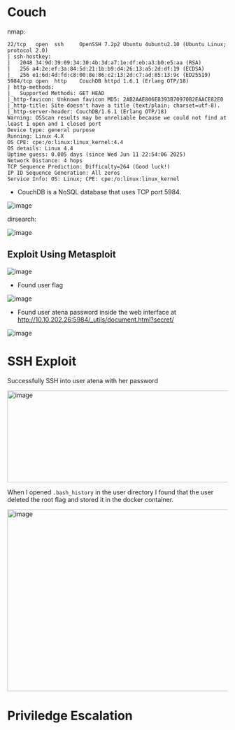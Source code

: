 
# Couch

nmap: 
```
22/tcp   open  ssh     OpenSSH 7.2p2 Ubuntu 4ubuntu2.10 (Ubuntu Linux; protocol 2.0)
| ssh-hostkey:
|   2048 34:9d:39:09:34:30:4b:3d:a7:1e:df:eb:a3:b0:e5:aa (RSA)
|   256 a4:2e:ef:3a:84:5d:21:1b:b9:d4:26:13:a5:2d:df:19 (ECDSA)
|_  256 e1:6d:4d:fd:c8:00:8e:86:c2:13:2d:c7:ad:85:13:9c (ED25519)
5984/tcp open  http    CouchDB httpd 1.6.1 (Erlang OTP/18)
| http-methods:
|_  Supported Methods: GET HEAD
|_http-favicon: Unknown favicon MD5: 2AB2AAE806E8393B70970B2EAACE82E0
|_http-title: Site doesn't have a title (text/plain; charset=utf-8).
|_http-server-header: CouchDB/1.6.1 (Erlang OTP/18)
Warning: OSScan results may be unreliable because we could not find at least 1 open and 1 closed port
Device type: general purpose
Running: Linux 4.X
OS CPE: cpe:/o:linux:linux_kernel:4.4
OS details: Linux 4.4
Uptime guess: 0.005 days (since Wed Jun 11 22:54:06 2025)
Network Distance: 4 hops
TCP Sequence Prediction: Difficulty=264 (Good luck!)
IP ID Sequence Generation: All zeros
Service Info: OS: Linux; CPE: cpe:/o:linux:linux_kernel
```

* CouchDB is a NoSQL database that uses TCP port 5984.


![image](https://github.com/user-attachments/assets/b71c408d-e6d4-4da1-a21b-3aa62fc1305f)


dirsearch:


![image](https://github.com/user-attachments/assets/29328a7a-e865-4b63-9e43-b79822ed2ac9)


## Exploit Using Metasploit

![image](https://github.com/user-attachments/assets/50280ce6-2bee-4a0b-bedc-1281a5cd7292)


- Found user flag


![image](https://github.com/user-attachments/assets/7345d18b-cb6c-4734-b26a-e22f090b8dd9)


- Found user atena password inside the web interface at http://10.10.202.26:5984/_utils/document.html?secret/


![image](https://github.com/user-attachments/assets/5b828a83-e2c2-47b1-abd1-5a5bd055c63e)

# SSH Exploit

Successfully SSH into user atena with her password

<img width="558" height="210" alt="image" src="https://github.com/user-attachments/assets/0f1897a1-f19b-4737-a28b-f8eb24946041" />


When I opened ```.bash_history``` in the user directory I found that the user deleted the root flag and stored it in the docker container.


<img width="645" height="416" alt="image" src="https://github.com/user-attachments/assets/30e4d7e7-d3eb-465f-9bb5-e4cc3c33db1f" />


# Priviledge Escalation


